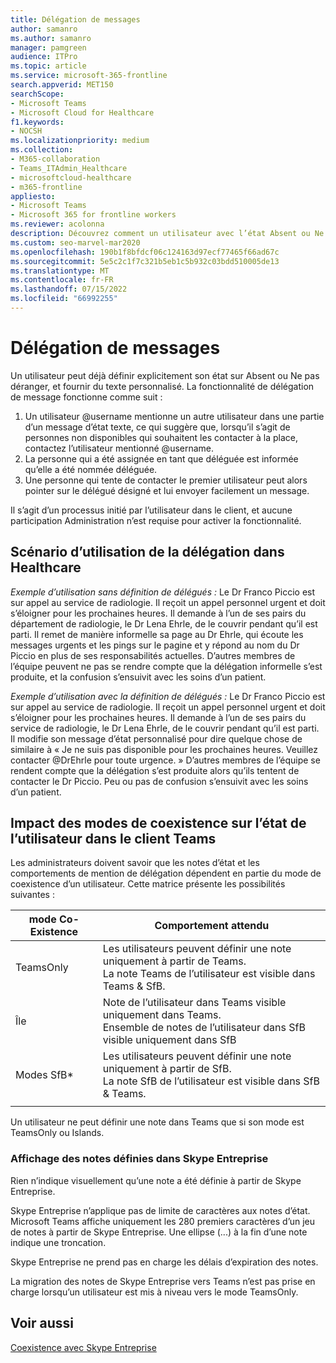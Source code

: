 ```yaml
---
title: Délégation de messages
author: samanro
ms.author: samanro
manager: pamgreen
audience: ITPro
ms.topic: article
ms.service: microsoft-365-frontline
search.appverid: MET150
searchScope:
- Microsoft Teams
- Microsoft Cloud for Healthcare
f1.keywords:
- NOCSH
ms.localizationpriority: medium
ms.collection:
- M365-collaboration
- Teams_ITAdmin_Healthcare
- microsoftcloud-healthcare
- m365-frontline
appliesto:
- Microsoft Teams
- Microsoft 365 for frontline workers
ms.reviewer: acolonna
description: Découvrez comment un utilisateur avec l’état Absent ou Ne pas déranger peut définir explicitement un autre utilisateur en tant que délégué dans son message d’état.
ms.custom: seo-marvel-mar2020
ms.openlocfilehash: 190b1f8bfdcf06c124163d97ecf77465f66ad67c
ms.sourcegitcommit: 5e5c2c1f7c321b5eb1c5b932c03bdd510005de13
ms.translationtype: MT
ms.contentlocale: fr-FR
ms.lasthandoff: 07/15/2022
ms.locfileid: "66992255"
---
```

# <a name="message-delegation"></a>Délégation de messages

Un utilisateur peut déjà définir explicitement son état sur Absent ou Ne pas déranger, et fournir du texte personnalisé. La fonctionnalité de délégation de message fonctionne comme suit :

1. Un utilisateur @username mentionne un autre utilisateur dans une partie d’un message d’état texte, ce qui suggère que, lorsqu’il s’agit de personnes non disponibles qui souhaitent les contacter à la place, contactez l’utilisateur mentionné @username.
2. La personne qui a été assignée en tant que déléguée est informée qu’elle a été nommée déléguée.
3. Une personne qui tente de contacter le premier utilisateur peut alors pointer sur le délégué désigné et lui envoyer facilement un message.  

Il s’agit d’un processus initié par l’utilisateur dans le client, et aucune participation Administration n’est requise pour activer la fonctionnalité. 

## <a name="delegation-use-scenario-in-healthcare"></a>Scénario d’utilisation de la délégation dans Healthcare

*Exemple d’utilisation sans définition de délégués :*  Le Dr Franco Piccio est sur appel au service de radiologie. Il reçoit un appel personnel urgent et doit s’éloigner pour les prochaines heures. Il demande à l’un de ses pairs du département de radiologie, le Dr Lena Ehrle, de le couvrir pendant qu’il est parti. Il remet de manière informelle sa page au Dr Ehrle, qui écoute les messages urgents et les pings sur le pagine et y répond au nom du Dr Piccio en plus de ses responsabilités actuelles. D’autres membres de l’équipe peuvent ne pas se rendre compte que la délégation informelle s’est produite, et la confusion s’ensuivit avec les soins d’un patient.

*Exemple d’utilisation avec la définition de délégués :* Le Dr Franco Piccio est sur appel au service de radiologie. Il reçoit un appel personnel urgent et doit s’éloigner pour les prochaines heures. Il demande à l’un de ses pairs du service de radiologie, le Dr Lena Ehrle, de le couvrir pendant qu’il est parti. Il modifie son message d’état personnalisé pour dire quelque chose de similaire à « Je ne suis pas disponible pour les prochaines heures. Veuillez contacter @DrEhrle pour toute urgence. »  D’autres membres de l’équipe se rendent compte que la délégation s’est produite alors qu’ils tentent de contacter le Dr Piccio. Peu ou pas de confusion s’ensuivit avec les soins d’un patient.

## <a name="impact-of-co-existence-modes-on-user-status-in-the-teams-client"></a>Impact des modes de coexistence sur l’état de l’utilisateur dans le client Teams

Les administrateurs doivent savoir que les notes d’état et les comportements de mention de délégation dépendent en partie du mode de coexistence d’un utilisateur. Cette matrice présente les possibilités suivantes :

|mode Co-Existence | Comportement attendu|
|---|---|
|TeamsOnly |Les utilisateurs peuvent définir une note uniquement à partir de Teams. <br> La note Teams de l’utilisateur est visible dans Teams & SfB. |
|Île | Note de l’utilisateur dans Teams visible uniquement dans Teams. <br> Ensemble de notes de l’utilisateur dans SfB visible uniquement dans SfB |
|Modes SfB* | Les utilisateurs peuvent définir une note uniquement à partir de SfB. <br> La note SfB de l’utilisateur est visible dans SfB & Teams.  |
|||

Un utilisateur ne peut définir une note dans Teams que si son mode est TeamsOnly ou Islands.  

### <a name="displaying-notes-set-in-skype-for-business"></a>Affichage des notes définies dans Skype Entreprise
  
Rien n’indique visuellement qu’une note a été définie à partir de Skype Entreprise.

Skype Entreprise n’applique pas de limite de caractères aux notes d’état. Microsoft Teams affiche uniquement les 280 premiers caractères d’un jeu de notes à partir de Skype Entreprise. Une ellipse (...) à la fin d’une note indique une troncation.
  
Skype Entreprise ne prend pas en charge les délais d’expiration des notes.

La migration des notes de Skype Entreprise vers Teams n’est pas prise en charge lorsqu’un utilisateur est mis à niveau vers le mode TeamsOnly.

## <a name="related-topics"></a>Voir aussi

[Coexistence avec Skype Entreprise](/microsoftteams/coexistence-chat-calls-presence)
